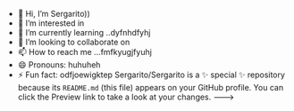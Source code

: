 - 👋 Hi, I’m Sergarito))
- 👀 I’m interested in 
- 🌱 I’m currently learning ..dyfnhdfyhj
- 💞️ I’m looking to collaborate on 
- 📫 How to reach me ...fmfkyugjfyuhj
- 😄 Pronouns: huhuheh
- ⚡ Fun fact: odfjoewigktep
Sergarito/Sergarito is a ✨ special ✨ repository because its `README.md` (this file) appears on your GitHub profile.
You can click the Preview link to take a look at your changes.
--->
